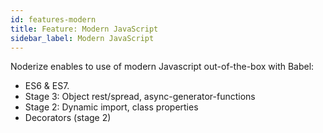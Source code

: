 ```yaml
---
id: features-modern
title: Feature: Modern JavaScript
sidebar_label: Modern JavaScript
---
```


Noderize enables to use of modern Javascript out-of-the-box with Babel:

* ES6 & ES7.
* Stage 3: Object rest/spread, async-generator-functions
* Stage 2: Dynamic import, class properties
* Decorators (stage 2)

